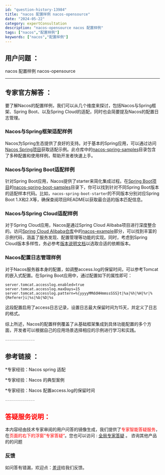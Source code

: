 ```yaml
---
id: "question-history-13984"
title: "nacos 配置样例 nacos-opensource"
date: "2024-05-22"
category: expertConsultation
description: "nacos-opensource nacos 配置样例"
tags: ["nacos","配置样例"]
keywords: ["nacos","配置样例"]
---
```


## 用户问题 ： 
 nacos 配置样例 nacos-opensource 

---------------
## 专家官方解答 ：

要了解Nacos的配置样例，我们可以从几个维度来探讨，包括Nacos与Spring框架、Spring Boot、以及Spring Cloud的适配，同时也会简要提及Nacos的配置日志管理。

### Nacos与Spring框架适配样例
Nacos为Spring生态提供了良好的支持。对于基本的Spring应用，可以通过访问[Nacos Spring项目](https://github.com/nacos-group/nacos-spring-project)获取适配示例。此仓库中的[nacos-spring-samples](https://github.com/nacos-group/nacos-spring-project/tree/develop/nacos-spring-samples)目录包含了多种配置和使用样例，帮助开发者快速上手。

### Nacos与Spring Boot适配样例
针对Spring Boot应用，Nacos提供了starter来简化集成过程。在[Spring Boot项目](https://github.com/nacos-group/nacos-spring-boot-project)的[nacos-spring-boot-samples](https://github.com/nacos-group/nacos-spring-boot-project/tree/master/nacos-spring-boot-samples)目录下，你可以找到针对不同Spring Boot版本的适配样本代码。比如，`nacos-spring-boot-starter`的不同版本分别对应Spring Boot 1.X和2.X等，确保查阅项目README以获取最合适的版本匹配信息。

### Nacos与Spring Cloud适配样例
对于Spring Cloud应用，Nacos是通过Spring Cloud Alibaba项目进行深度整合的。访问[Spring Cloud Alibaba仓库](https://github.com/alibaba/spring-cloud-alibaba)中的[nacos-example](https://github.com/alibaba/spring-cloud-alibaba/tree/2022.x/spring-cloud-alibaba-examples/nacos-example)部分，可以找到丰富的示例代码，涵盖了服务发现、配置管理等功能的实现。同时，考虑到Spring Cloud版本多样性，务必参考[版本说明文档](https://sca.aliyun.com/zh-cn/docs/next/overview/version-explain)以选取合适的依赖版本。

### Nacos配置日志管理样例
对于Nacos服务器本身的配置，如调整access.log的保留时间，可以参考Tomcat的嵌入式配置。在Spring Boot应用中，通过配置如下的属性即可：
```properties
server.tomcat.accesslog.enabled=true
server.tomcat.accesslog.maxDays=15
server.tomcat.accesslog.pattern=%{yyyyMMddHHmmssSSS}t|%a|%h|%H|%r|%{Referer}i|%s|%b|%D|%s
```
这段配置启用了access日志记录，设置日志最大保留时间为15天，并定义了日志的格式。

综上所述，Nacos的配置样例覆盖了从基础框架集成到具体功能配置的多个方面，开发者可以根据自己的应用场景选择相应的示例进行学习和实践。


<font color="#949494">---------------</font> 


## 参考链接 ：

*专家经验：Nacos spring 适配 
 
 *专家经验：Nacos 的典型案例 
 
 *专家经验：Nacos 配置access.log的保留时间 


 <font color="#949494">---------------</font> 
 


## <font color="#FF0000">答疑服务说明：</font> 

本内容经由技术专家审阅的用户问答的镜像生成，我们提供了<font color="#FF0000">专家智能答疑服务</font>，在<font color="#FF0000">页面的右下的浮窗”专家答疑“</font>。您也可以访问 : [全局专家答疑](https://opensource.alibaba.com/chatBot) 。 咨询其他产品的的问题

### 反馈
如问答有错漏，欢迎点：[差评](https://ai.nacos.io/user/feedbackByEnhancerGradePOJOID?enhancerGradePOJOId=13988)给我们反馈。
